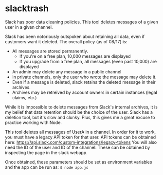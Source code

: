 # slacktrash
Slack has poor data cleaning policies. This tool deletes messages of a given user in a given channel.

Slack has been notoriously outspoken about retaining all data, even if customers want it deleted.
The overall policy (as of 08/17) is:
* All messages are stored permanently.  
  * If you're on a free plan, 10,000 messages are displayed
  * If you upgrade from a free plan, all messages (even past 10,000) are displayed
* An admin may delete any message in a public channel
* In private channels, only the user who wrote the message may delete it.
* Even if a message is deleted, slack retains the deleted message in their archives.
* Archives may be retreived by account owners in certain instances (legal claims, etc.)

While it is impossible to delete messages from Slack's internal archives, it is my belief that data retention should be the choice of the user. Slack has a deletion tool, but it's slow and clunky. Plus, this gives me a great excuse to practice working with Node.

This tool deletes all messages of UserA in a channel. In order for it to work, you must have a legacy API token for that user. API tokens can be obtained here: https://api.slack.com/custom-integrations/legacy-tokens
You will also need the ID of the user and ID of the channel. These can be obtained by inspecting the page in the slack webapp.

Once obtained, these parameters should be set as environment variables and the app can be run as:
`$ node app.js`
